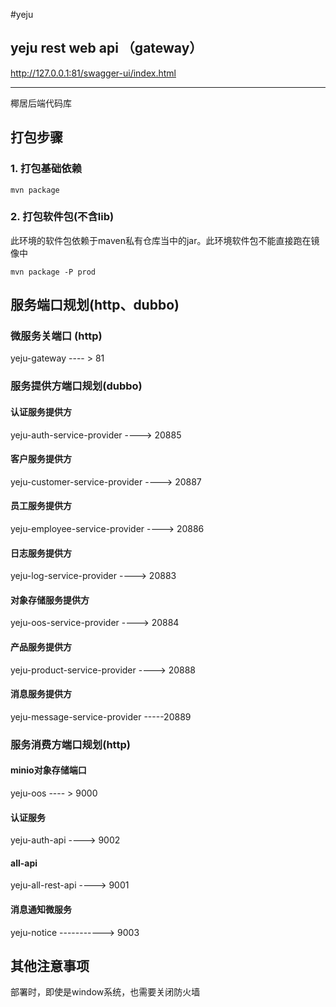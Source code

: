 #yeju

## yeju rest web api （gateway）

http://127.0.0.1:81/swagger-ui/index.html

-----------------------------------
椰居后端代码库



## 打包步骤

### 1. 打包基础依赖

```shell
mvn package
```

### 2. 打包软件包(不含lib)

此环境的软件包依赖于maven私有仓库当中的jar。此环境软件包不能直接跑在镜像中

```shell
mvn package -P prod
```

## 服务端口规划(http、dubbo)

### 微服务关端口 (http)
yeju-gateway ---- > 81

### 服务提供方端口规划(dubbo)

#### 认证服务提供方
yeju-auth-service-provider ----> 20885

#### 客户服务提供方
yeju-customer-service-provider ----> 20887

#### 员工服务提供方
yeju-employee-service-provider ----> 20886

#### 日志服务提供方
yeju-log-service-provider ----> 20883

#### 对象存储服务提供方
yeju-oos-service-provider ----> 20884

#### 产品服务提供方
yeju-product-service-provider ----> 20888

#### 消息服务提供方
yeju-message-service-provider  -----20889


### 服务消费方端口规划(http)

#### minio对象存储端口
yeju-oos ---- > 9000

#### 认证服务
yeju-auth-api ----> 9002

#### all-api
yeju-all-rest-api ----> 9001

#### 消息通知微服务
yeju-notice -----------> 9003

## 其他注意事项
部署时，即使是window系统，也需要关闭防火墙

